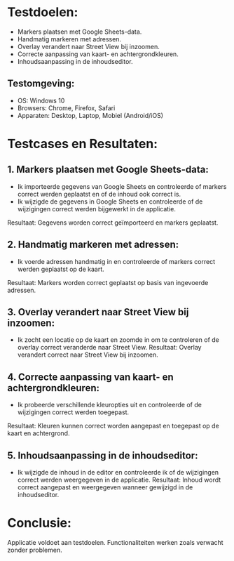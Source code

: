 # Testdoelen:
* Markers plaatsen met Google Sheets-data.
* Handmatig markeren met adressen.
* Overlay verandert naar Street View bij inzoomen.
* Correcte aanpassing van kaart- en achtergrondkleuren.
* Inhoudsaanpassing in de inhoudseditor.

## Testomgeving:
* OS: Windows 10
* Browsers: Chrome, Firefox, Safari
* Apparaten: Desktop, Laptop, Mobiel (Android/iOS)

# Testcases en Resultaten:
## 1. Markers plaatsen met Google Sheets-data:
*  Ik importeerde gegevens van Google Sheets en controleerde of markers correct werden geplaatst en of de inhoud ook correct is.
*  Ik wijzigde de gegevens in Google Sheets en controleerde of de wijzigingen correct werden bijgewerkt in de applicatie.

Resultaat: Gegevens worden correct geïmporteerd en markers geplaatst.

## 2. Handmatig markeren met adressen:
* Ik voerde adressen handmatig in en controleerde of markers correct werden geplaatst op de kaart.

Resultaat: Markers worden correct geplaatst op basis van ingevoerde adressen.

## 3. Overlay verandert naar Street View bij inzoomen:
* Ik zocht een locatie op de kaart en zoomde in om te controleren of de overlay correct veranderde naar Street View.
Resultaat: Overlay verandert correct naar Street View bij inzoomen.

## 4. Correcte aanpassing van kaart- en achtergrondkleuren:
* Ik probeerde verschillende kleuropties uit en controleerde of de wijzigingen correct werden toegepast.
  
Resultaat: Kleuren kunnen correct worden aangepast en toegepast op de kaart en achtergrond.
## 5. Inhoudsaanpassing in de inhoudseditor:
* Ik wijzigde de inhoud in de editor en controleerde ik of de wijzigingen correct werden weergegeven in de applicatie.
Resultaat: Inhoud wordt correct aangepast en weergegeven wanneer gewijzigd in de inhoudseditor.

# Conclusie:
Applicatie voldoet aan testdoelen. Functionaliteiten werken zoals verwacht zonder problemen.
